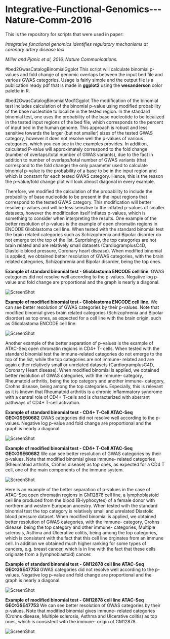 # Integrative-Functional-Genomics---Nature-Comm-2016

This is the repository for scripts that were used in paper:

*Integrative functional genomics identifies regulatory mechanisms at coronary artery disease loci*

*Miller and Pjanic et al, 2016, Nature Communications.*


#bed2GwasCatalogBinomialGgplot
This script will calculate binomial p-values and fold change of genomic overlaps between the input bed file and various GWAS categories. Usage is fairly simple and the output file is a publication ready pdf that is made in **ggplot2** using the **wesanderson** color palette in R. 

#bed2GwasCatalogBinomialMod1Ggplot
The modification of the binomial test includes calculation of the binomial p-value using modified probability of the base nucleotide to localize in the tested region. In the standard binomial test, one uses the probability of the base nucleotide to be localized in the tested input regions of the bed file, which corresponds to the percent of input bed in the human genome. This approach is robust and less sensitive towards the larger (but not smaller) sizes of the tested GWAS category, however it does not resolve well the p-values of various categories, which you can see in the examples provides. In addition, calculated P-value will approximately correspond to the fold change (number of overlaps/total number of GWAS variants), due to the fact in addition to number of overlaps/total number of GWAS variants (that correspond to the fold change) the only parameter used to calculate binomial p-value is the probability of a base to be in the input region and which is constant for each tested GWAS category. Hence, this is the reason the p-value/fold change plot will look almost diagonal in every example.


Therefore, we modified the calculation of the probability to include the probability of base nucleotide to be present in the input regions that correspond to the tested GWAS category. This modification will better resolve p-values and will be less sensitive to the inflated p-values of smaller datasets, however the modification itself inflates p-values, which is something to consider when interpreting the results. One example of the better resolution of p-values is the example of open chromatin regions in ENCODE Glioblastoma cell line. When tested with the standard binomial test the brain related categories such as Schizophrenia and Bipolar disorder do not emerge tot the top of the list. Surprisingly, the top categories are not brain related and are relatively small datasets (CardiogramplusC4D, Diastolic blood pressure, Coronary heart disease). When modified binomial is applied, we obtained better resolution of GWAS categories, with the brain related categories, Schizophrenia and Bipolar disorder, being the top ones.

**Example of standard binomial test - Glioblastoma ENCODE cell line**. GWAS categories did not resolve well according to the p-values. Negative log p-value and fold change are proportional and the graph is nearly a diagonal.

![ScreenShot](https://github.com/milospjanic/IntegrativeFunctionalGenomics/blob/master/Glioblastoma.ENCODE.binomial.png)

**Example of modified binomial test - Glioblastoma ENCODE cell line**. We can see better resolution of GWAS categories by their p-values. Note that modified binomial gives brain related categories (Schizophrenia and Bipolar disorder) as top ones, as expected for a cell line with the brain origin, such as Glioblastoma ENCODE cell line.

![ScreenShot](https://github.com/milospjanic/IntegrativeFunctionalGenomics/blob/master/Glioblastoma.ENCODE.binomial.mod.png)

Another example of the better separation of p-values is the example of ATAC-Seq open chromatin regions in CD4+ T- cells. When tested with the standard binomial test the immune-related categories do not emerge to the top of the list, while the top categories are not immune- related and are again either relatively small or unrelated datasets (CardiogramplusC4D, Coronary Heart disease). When modified binomial is applied, we obtained better resolution of GWAS categories, with the immune- category, Rheumatoid arthritis, being the top category and another immune- category, Crohns disease, being among the top categories. Especially, this is relevant as it is known that Rheumatoid arthritis is a chronic inflammatory syndrome with a central role of CD4+ T-cells and is characterized with aberrant pathways of CD4+ T-cell activation.

**Example of standard binomial test - CD4+ T-Cell ATAC-Seq GEO:GSE60682** GWAS categories did not resolve well according to the p-values. Negative log p-value and fold change are proportional and the graph is nearly a diagonal.

![ScreenShot](https://github.com/milospjanic/IntegrativeFunctionalGenomics/blob/master/CD4TCell.GSE60682.binomial.png)

**Example of modified binomial test - CD4+ T-Cell ATAC-Seq GEO:GSE60682** We can see better resolution of GWAS categories by their p-values. Note that modified binomial gives immune- related categories (Rheumatoid arthritis, Crohns disease) as top ones, as expected for a CD4 T cell, one of the main components of the immune system.

![ScreenShot](https://github.com/milospjanic/IntegrativeFunctionalGenomics/blob/master/CD4TCell.GSE60682.binomial.mod.png)


Here is an example of the better separation of p-values in the case of ATAC-Seq open chromatin regions in GM12878 cell line, a lymphoblastoid cell line produced from the blood (B-lyphocytes) of a female donor with northern and western European ancestry. When tested with the standard binomial test the top category is relatively small and unrelated Diastolic blood pressure dataset. When modified binomial is applied, we obtained better resolution of GWAS categories, with the immune- category, Crohns disease, being the top category and other immune- categories, Multiple sclerosis, Asthma and Ulcerative colitis, being among the top categories, which is consistent with the fact that this cell line orginates from an immune cell. In addition we obtained much higher ranking for some types of cancers, e.g. breast cancer, which is in line with the fact that these cells originate from a (lymphoblastoid) cancer.

**Example of standard binomial test - GM12878 cell line ATAC-Seq GEO:GSE47753** GWAS categories did not resolve well according to the p-values. Negative log p-value and fold change are proportional and the graph is nearly a diagonal.

![ScreenShot](https://github.com/milospjanic/IntegrativeFunctionalGenomics/blob/master/GM12878.GSE47753.binomial.png)

**Example of modified binomial test - GM12878 cell line ATAC-Seq GEO:GSE47753** We can see better resolution of GWAS categories by their p-values. Note that modified binomial gives immune- related categories (Crohns disease, Multiple sclerosis, Asthma and Ulcerative colitis) as top ones, which is consistent with the immune- origin of GM12878.

![ScreenShot](https://github.com/milospjanic/IntegrativeFunctionalGenomics/blob/master/GM12878.GSE47753.binomial.mod.png)
